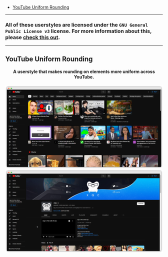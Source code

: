 <!-- TOC start (generated with https://github.com/derlin/bitdowntoc) -->

- [YouTube Uniform Rounding](#youtube-uniform-rounding)

<!-- TOC end -->

---

### All of these userstyles are licensed under the `GNU General Public License v3` license. For more information about this, please [check this out](https://github.com/aoqia194/Userstyles/blob/main/LICENSE).

---

## YouTube Uniform Rounding
<h4 align="center">
    A userstyle that makes rounding on elements more uniform across YouTube.
</h4>
<div class="container" align="center">
    <img src="https://github.com/aoqia194/Userstyles/raw/main/docs/images/YouTubeUniformRounding_preview.png" alt="YouTube Uniform Rounding Style Preview Image" width="726" class="item">
    <img src="https://github.com/aoqia194/Userstyles/raw/main/docs/images/YouTubeUniformRounding_preview_channel.png" alt="YouTube Uniform Rounding Style Preview Image" width="726" class="item">
</div>

<!--
<style>
.container {
  display: flex;
  flex-wrap: wrap;
  flex-direction: row;
  justify-content: space-around;
  align-items: auto;
  align-content: start
}
.item {
  flex: 0 0 auto;
  margin: 10px;
}
</style>
-->
